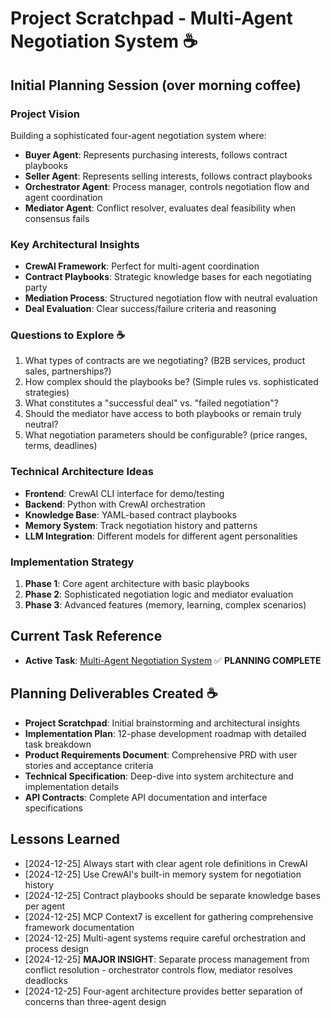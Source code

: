 # Project Scratchpad - Multi-Agent Negotiation System ☕

## Initial Planning Session (over morning coffee)

### Project Vision
Building a sophisticated four-agent negotiation system where:
- **Buyer Agent**: Represents purchasing interests, follows contract playbooks
- **Seller Agent**: Represents selling interests, follows contract playbooks  
- **Orchestrator Agent**: Process manager, controls negotiation flow and agent coordination
- **Mediator Agent**: Conflict resolver, evaluates deal feasibility when consensus fails

### Key Architectural Insights
- **CrewAI Framework**: Perfect for multi-agent coordination
- **Contract Playbooks**: Strategic knowledge bases for each negotiating party
- **Mediation Process**: Structured negotiation flow with neutral evaluation
- **Deal Evaluation**: Clear success/failure criteria and reasoning

### Questions to Explore ☕
1. What types of contracts are we negotiating? (B2B services, product sales, partnerships?)
2. How complex should the playbooks be? (Simple rules vs. sophisticated strategies)
3. What constitutes a "successful deal" vs. "failed negotiation"?
4. Should the mediator have access to both playbooks or remain truly neutral?
5. What negotiation parameters should be configurable? (price ranges, terms, deadlines)

### Technical Architecture Ideas
- **Frontend**: CrewAI CLI interface for demo/testing
- **Backend**: Python with CrewAI orchestration
- **Knowledge Base**: YAML-based contract playbooks
- **Memory System**: Track negotiation history and patterns
- **LLM Integration**: Different models for different agent personalities

### Implementation Strategy
1. **Phase 1**: Core agent architecture with basic playbooks
2. **Phase 2**: Sophisticated negotiation logic and mediator evaluation
3. **Phase 3**: Advanced features (memory, learning, complex scenarios)

## Current Task Reference
- **Active Task**: [Multi-Agent Negotiation System](implementation-plan/multi-agent-negotiation-system.md) ✅ **PLANNING COMPLETE**

## Planning Deliverables Created ☕
- **Project Scratchpad**: Initial brainstorming and architectural insights
- **Implementation Plan**: 12-phase development roadmap with detailed task breakdown
- **Product Requirements Document**: Comprehensive PRD with user stories and acceptance criteria
- **Technical Specification**: Deep-dive into system architecture and implementation details
- **API Contracts**: Complete API documentation and interface specifications

## Lessons Learned
- [2024-12-25] Always start with clear agent role definitions in CrewAI
- [2024-12-25] Use CrewAI's built-in memory system for negotiation history
- [2024-12-25] Contract playbooks should be separate knowledge bases per agent
- [2024-12-25] MCP Context7 is excellent for gathering comprehensive framework documentation
- [2024-12-25] Multi-agent systems require careful orchestration and process design
- [2024-12-25] **MAJOR INSIGHT**: Separate process management from conflict resolution - orchestrator controls flow, mediator resolves deadlocks
- [2024-12-25] Four-agent architecture provides better separation of concerns than three-agent design 